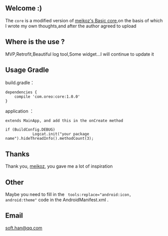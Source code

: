 ## Welcome :)
The ```core``` is a modified version of [meikoz's Basic core](https://github.com/meikoz/Basic),on the basis of which I wrote my own thoughts,and after the author agreed to upload

## Where is the use ?
MVP,Retrofit,Beautiful log tool,Some widget...I will continue to update it

## Usage Gradle

build.gradle：
```
dependencies {
    compile 'com.oreo:core:1.0.0'
}
```
application ：
```
extends MainApp, and add this in the onCreate method

if (BuildConfig.DEBUG)
            Logcat.init("your package name").hideThreadInfo().methodCount(3);
```
## Thanks
Thank you, [meikoz](https://github.com/meikoz), you gave me a lot of inspiration

## Other
Maybe you need to fill in the ``` tools:replace="android:icon, android:theme"``` code in the AndroidManifest.xml <application/>.

## Email
soft.han@qq.com

